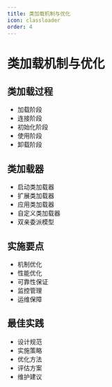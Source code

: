 ```yaml
---
title: 类加载机制与优化
icon: classloader
order: 4
---
```


# 类加载机制与优化

## 类加载过程
- 加载阶段
- 连接阶段
- 初始化阶段
- 使用阶段
- 卸载阶段

## 类加载器
- 启动类加载器
- 扩展类加载器
- 应用类加载器
- 自定义类加载器
- 双亲委派模型

## 实施要点
- 机制优化
- 性能优化
- 可靠性保证
- 监控管理
- 运维保障

## 最佳实践
- 设计规范
- 实施策略
- 优化方法
- 评估方案
- 维护建议
